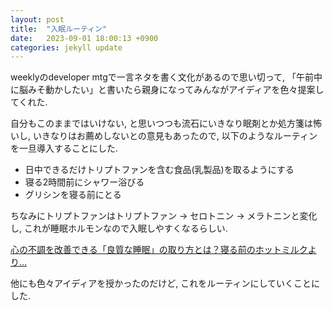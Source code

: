 ```yaml
---
layout: post
title:  "入眠ルーティン"
date:   2023-09-01 18:00:13 +0900
categories: jekyll update
---
```


weeklyのdeveloper mtgで一言ネタを書く文化があるので思い切って, 「午前中に脳みそ動かしたい」と書いたら親身になってみんながアイディアを色々提案してくれた.  

自分もこのままではいけない, と思いつつも流石にいきなり眠剤とか処方箋は怖いし, いきなりはお薦めしないとの意見もあったので, 以下のようなルーティンを一旦導入することにした.

- 日中できるだけトリプトファンを含む食品(乳製品)を取るようにする
- 寝る2時間前にシャワー浴びる
- グリシンを寝る前にとる

ちなみにトリプトファンはトリプトファン -> セロトニン -> メラトニンと変化し, これが睡眠ホルモンなので入眠しやすくなるらしい.

[心の不調を改善できる「良質な睡眠」の取り方とは？寝る前のホットミルクより…](https://diamond.jp/articles/-/323594?page=3#:~:text=%E3%81%A0%E3%81%8B%E3%82%89%E3%80%81%E7%89%9B%E4%B9%B3%E3%81%8C%E5%AE%89%E7%9C%A0%E3%81%AB,%E3%81%8C%E3%81%8A%E3%81%99%E3%81%99%E3%82%81%E3%81%A8%E3%81%84%E3%81%86%E3%82%8F%E3%81%91%E3%81%A7%E3%81%99%E3%80%82)

他にも色々アイディアを授かったのだけど, これをルーティンにしていくことにした.
